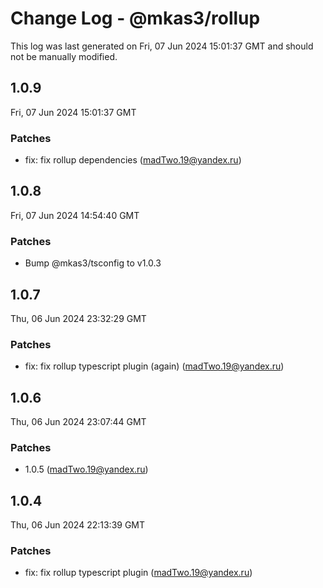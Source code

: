 # Change Log - @mkas3/rollup

This log was last generated on Fri, 07 Jun 2024 15:01:37 GMT and should not be manually modified.

<!-- Start content -->

## 1.0.9

Fri, 07 Jun 2024 15:01:37 GMT

### Patches

- fix: fix rollup dependencies (madTwo.19@yandex.ru)

## 1.0.8

Fri, 07 Jun 2024 14:54:40 GMT

### Patches

- Bump @mkas3/tsconfig to v1.0.3

## 1.0.7

Thu, 06 Jun 2024 23:32:29 GMT

### Patches

- fix: fix rollup typescript plugin (again) (madTwo.19@yandex.ru)

## 1.0.6

Thu, 06 Jun 2024 23:07:44 GMT

### Patches

- 1.0.5 (madTwo.19@yandex.ru)

## 1.0.4

Thu, 06 Jun 2024 22:13:39 GMT

### Patches

- fix: fix rollup typescript plugin (madTwo.19@yandex.ru)
